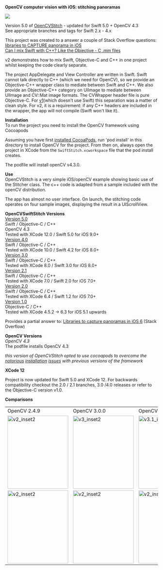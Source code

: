 __OpenCV computer vision with iOS: stitching panoramas__  

<img src = "https://github.com/foundry/OpenCVSwiftStitch/blob/meta/meta/example.big.jpg">

Version 5.0 of [OpenCVStitch](http://github.com/foundry/OpenCVStitch) - updated for Swift 5.0  + OpenCV 4.3  
See appropriate branches and tags for Swift 2.x - 4.x

This project was created to a answer a couple of Stack Overflow questions:  
[libraries to CAPTURE panorama in iOS](http://stackoverflow.com/q/14062932/1375695)  
[Can I mix Swift with C++? Like the Objective - C .mm files](http://stackoverflow.com/q/24042774/1375695)    

v2 demonstrates how to mix Swift, Objective-C and C++ in one project whilst keeping the code clearly separate. 

The project AppDelegate and View Controller are written in Swift. Swift cannot talk directly to C++ (which we need for OpenCV), so we provide an Objective-C++ wrapper class to mediate between Swift and C++. We also provide an Objective-C++ category on UIImage to mediate between UIImage and CV::Mat image formats. The CVWrapper header file is pure Objective-C. For [v1](https://github.com/foundry/OpenCVStitch)(which doesn't use Swift) this separation was a matter of clean style. For v2, it is a requirement: if any C++ headers are included in the wrapper, the app will not compile (Swift won't like it).

__Installation__  
To run the project you need to install the OpenCV framework using Cocoapods    

Assuming you have first [installed CocoaPods](https://guides.cocoapods.org/using/getting-started.html), run 'pod install' in this directory to install OpenCV for the project. From then on, always open the project in XCode from the `SwiftStitch.xcworkspace` file that the pod install creates. 

The podfile will install openCV v4.3.0. 


__Use__  
OpenCVStitch is a very simple iOS/openCV example showing basic use of the Stitcher class. The c++ code is adapted from a sample included with the openCV distribution.  

The app has almost no user interface. On launch, the stitching code operates on four sample images, displaying the result in a UIScrollView.

__OpenCVSwiftStitch Versions__   
[Version 5.0](https://github.com/foundry/OpenCVSwiftStitch/releases/tag/5.0)  
Swift / Objective-C / C++   
OpenCV 4.3  
Tested with XCode 12.0 / Swift 5.0 for iOS 9.0+  
[Version 4.0](https://github.com/foundry/OpenCVSwiftStitch/releases/tag/4.0)   
Swift / Objective-C / C++   
Tested with XCode 10.0 / Swift 4.2 for iOS 8.0+  
[Version 3.0](https://github.com/foundry/OpenCVSwiftStitch/releases/tag/3.0)   
Swift / Objective-C / C++   
Tested with XCode 8.0 / Swift 3.0 for iOS 8.0+  
[Version 2.1](https://github.com/foundry/OpenCVSwiftStitch)   
Swift / Objective-C / C++   
Tested with XCode 7.0 / Swift 2.0 for iOS 7.0+  
[Version 2.0](https://github.com/foundry/OpenCVSwiftStitch/tree/v2.0)   
Swift / Objective-C / C++   
Tested with XCode 6.4 / Swift 1.2 for iOS 7.0+  
[Version 1.0](https://github.com/foundry/OpenCVStitch)  
Objective-C / C++   
Tested with XCode 4.5.2 -> 6.3 for iOS 5.1 upwards   

Provides a partial answer to: [Libraries to capture panoramas in iOS 6](http://stackoverflow.com/questions/14062932/libraries-to-capture-panorama-in-ios-6/14064788#14064788) (Stack Overflow)

__OpenCV Versions__   
_OpenCV 4.3_  
The podfile installs OpenCV 4.3  

_this version of OpenCVStitch opted to use cocoapods to overcome the [notorious](http://stackoverflow.com/q/13905471/1375695) [installation](http://stackoverflow.com/q/15855894/1375695) [issues](http://stackoverflow.com/a/14186883/1375695) with previous versions of the framework_

__XCode 12__  

Project is now updated for Swift 5.0 and XCode 12. For backwards compatibility checkout the 2.0 / 2.1 branches, 3.0 /4.0 releases or refer to the Objective-C version v1.0.

__Comparisons__

<table><tr>
<td>OpenCV 2.4.9</td><td>OpenCV 3.0.0</td><td>OpenCV 3.1.0</td>
</tr><tr>
<td>
<img src="https://github.com/foundry/OpenCVSwiftStitch/blob/meta/meta/v2_inset2.jpg"  width="200" height="240" alt="v2_inset2">


</td>
<td>
<img src="https://github.com/foundry/OpenCVSwiftStitch/blob/meta/meta/v3_inset2.jpg" width="200" height="240" alt="v3_inset2">


</td>
<td>
<img src="https://github.com/foundry/OpenCVSwiftStitch/blob/meta/meta/v3.1_inset2.jpg" width="200" height="240" alt="v3.1_inset2">


</td>
<td>
<img src="https://github.com/foundry/OpenCVSwiftStitch/blob/meta/meta/v5_inset2.jpg" width="200" height="240" alt="v5_inset2">


</td>
</tr><tr>
<td>
<img src="https://github.com/foundry/OpenCVSwiftStitch/blob/meta/meta/v2_inset.jpg" width="200" height="240" alt="v2_inset2">

</td>
<td>
<img src="https://github.com/foundry/OpenCVSwiftStitch/blob/meta/meta/v3_inset.jpg" width="200" height="240" alt="v2_inset2">

</td>
<td>
<img src="https://github.com/foundry/OpenCVSwiftStitch/blob/meta/meta/v3.1_inset.jpg" width="200" height="240" alt="v2_inset2">

</td>
<td>
<img src="https://github.com/foundry/OpenCVSwiftStitch/blob/meta/meta/v5_inset.jpg" width="200" height="240" alt="v5_inset2">

</td>
</tr></table>

